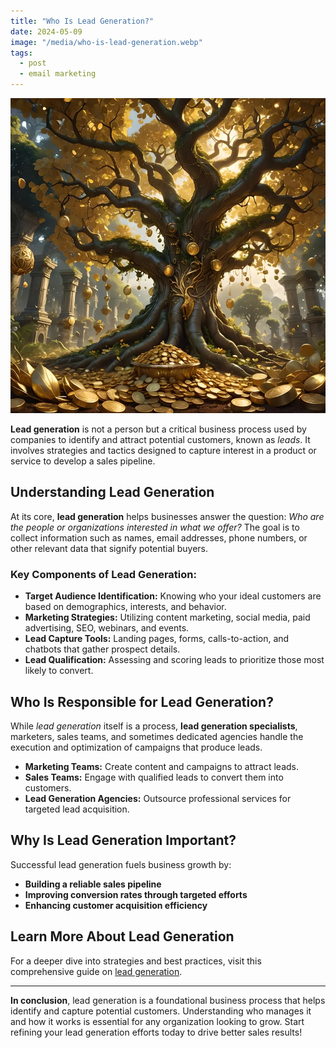 ```yaml
---
title: "Who Is Lead Generation?"
date: 2024-05-09
image: "/media/who-is-lead-generation.webp"
tags:
  - post
  - email marketing
---
```


![Who Is Lead Generation?](/media/who-is-lead-generation.webp)

**Lead generation** is not a person but a critical business process used by companies to identify and attract potential customers, known as *leads*. It involves strategies and tactics designed to capture interest in a product or service to develop a sales pipeline.

## Understanding Lead Generation

At its core, **lead generation** helps businesses answer the question: *Who are the people or organizations interested in what we offer?* The goal is to collect information such as names, email addresses, phone numbers, or other relevant data that signify potential buyers.

### Key Components of Lead Generation:

- **Target Audience Identification:** Knowing who your ideal customers are based on demographics, interests, and behavior.
- **Marketing Strategies:** Utilizing content marketing, social media, paid advertising, SEO, webinars, and events.
- **Lead Capture Tools:** Landing pages, forms, calls-to-action, and chatbots that gather prospect details.
- **Lead Qualification:** Assessing and scoring leads to prioritize those most likely to convert.
  
## Who Is Responsible for Lead Generation?

While *lead generation* itself is a process, **lead generation specialists**, marketers, sales teams, and sometimes dedicated agencies handle the execution and optimization of campaigns that produce leads.

- **Marketing Teams:** Create content and campaigns to attract leads.
- **Sales Teams:** Engage with qualified leads to convert them into customers.
- **Lead Generation Agencies:** Outsource professional services for targeted lead acquisition.

## Why Is Lead Generation Important?

Successful lead generation fuels business growth by:

- **Building a reliable sales pipeline**
- **Improving conversion rates through targeted efforts**
- **Enhancing customer acquisition efficiency**
  
## Learn More About Lead Generation

For a deeper dive into strategies and best practices, visit this comprehensive guide on [lead generation](https://leadcraftr.com/posts/lead-generation/).

---

**In conclusion**, lead generation is a foundational business process that helps identify and capture potential customers. Understanding who manages it and how it works is essential for any organization looking to grow. Start refining your lead generation efforts today to drive better sales results!
